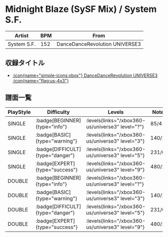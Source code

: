 # Midnight Blaze (SySF Mix) / System S.F.

|Artist|BPM|From|
|------|---|----|
|System S.F.|152|DanceDanceRevolution UNIVERSE3|

## 収録タイトル

- [:icon{name="simple-icons:xbox"} DanceDanceRevolution UNIVERSE3 :icon{name="flag:us-4x3"}](/xbox360-us/universe3)

## 譜面一覧

|PlayStyle|Difficulty|Levels|Notes|Movie|
|---------|----------|------|-----|-----|
|SINGLE| :badge[BEGINNER]{type="info"}| :levels{links="/xbox360-us/universe3" level="?"}|85/4||
|SINGLE| :badge[BASIC]{type="warning"}| :levels{links="/xbox360-us/universe3" level="3"}|140/11||
|SINGLE| :badge[DIFFICULT]{type="danger"}| :levels{links="/xbox360-us/universe3" level="5"}|231/0||
|SINGLE| :badge[EXPERT]{type="success"}| :levels{links="/xbox360-us/universe3" level="9"}|480/2||
|DOUBLE| :badge[BEGINNER]{type="info"}| :levels{links="/xbox360-us/universe3" level="?"}|||
|DOUBLE| :badge[BASIC]{type="warning"}| :levels{links="/xbox360-us/universe3" level="3"}|140/11||
|DOUBLE| :badge[DIFFICULT]{type="danger"}| :levels{links="/xbox360-us/universe3" level="5"}|231/0||
|DOUBLE| :badge[EXPERT]{type="success"}| :levels{links="/xbox360-us/universe3" level="9"}|480/2||
